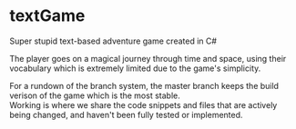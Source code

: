 # textGame
Super stupid text-based adventure game created in C#

The player goes on a magical journey through time and space,
using their vocabulary which is extremely limited due to the
game's simplicity.

For a rundown of the branch system, the master branch keeps
the build verison of the game which is the most stable.  
Working is where we share the code snippets and files 
that are actively being changed, and haven't been fully 
tested or implemented.


